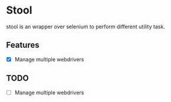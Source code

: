 # Stool

stool is an wrapper over selenium to perform different utility task.


## Features
- [X] Manage multiple webdrivers

## TODO
- [ ] Manage multiple webdrivers
